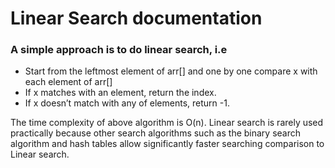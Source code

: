 # Linear Search documentation
### A simple approach is to do linear search, i.e

- Start from the leftmost element of arr[] and one by one compare x with each element of arr[]
- If x matches with an element, return the index.
- If x doesn’t match with any of elements, return -1.

The time complexity of above algorithm is O(n).
Linear search is rarely used practically because other search algorithms such as the binary search algorithm and hash tables allow significantly faster searching comparison to Linear search.

